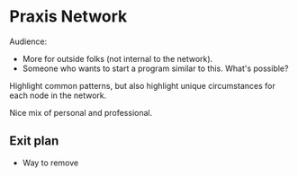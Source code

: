 # Praxis Network

Audience:

* More for outside folks (not internal to the network).
* Someone who wants to start a program similar to this. What's possible?

Highlight common patterns, but also highlight unique circumstances for
each node in the network.

Nice mix of personal and professional. 

## Exit plan

* Way to remove
